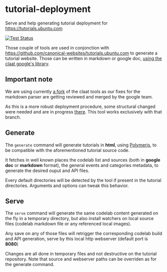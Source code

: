 # tutorial-deployment
Serve and help generating tutorial deployment for https://tutorials.ubuntu.com

[![Test Status](https://travis-ci.org/Ubuntu/tutorial-deployment.svg?branch=master)](https://travis-ci.org/Ubuntu/tutorial-deployment)

Those couple of tools are used in conjonction with https://github.com/canonical-websites/tutorials.ubuntu.com to generate a tutorial website. Those can be written in markdown or google doc, [using the claat google's library](https://github.com/googlecodelabs/tools).

## Important note
We are using currently [a fork](https://github.com/didrocks/codelab-ubuntu-tools) of the claat tools as our fixes for the markdown parser are getting reviewed and merged by the google team.

As this is a more robust deployment procedure, some structural changed were needed and are in progress [there](https://github.com/didrocks/tutorials.ubuntu.com/tree/reformat-tooling). This tool works exclusively with that branch.

## Generate
The `generate` command will generate tutorials in **html**, using [Polymerjs](https://www.polymer-project.org/), to be compatible with the aforementioned tutorial source code.

It fetches in well known places the codelab list and sources (both in **google doc** or **markdown** format), the general events and categories metadata, to generate the desired ouput and API files.

Every default directories will be detected by the tool if present in the tutorial directories. Arguments and options can tweak this behavior.

## Serve
The `serve` command will generate the same codelab content generated on the fly in a temporary directory, but also install watchers on local source files (codelab markdown file or any referenced local images).

Any save on any of those files will retrigger the corresponding codelab build and API generation, serve by this local http webserver (default port is **8080**)

Changes are all done in temporary files and not destructive on the tutorial repository. Note that source and webserver paths can be overriden as for the generate command.
